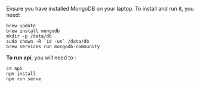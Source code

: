 Ensure you have installed MongoDB on your laptop. To install and run it, you need:
```$xslt
brew update
brew install mongodb
mkdir -p /data/db
sudo chown -R `id -un` /data/db
brew services run mongodb-community

```
**To run api**, you will need to :
```$xslt
cd api
npm install
npm run serve
```